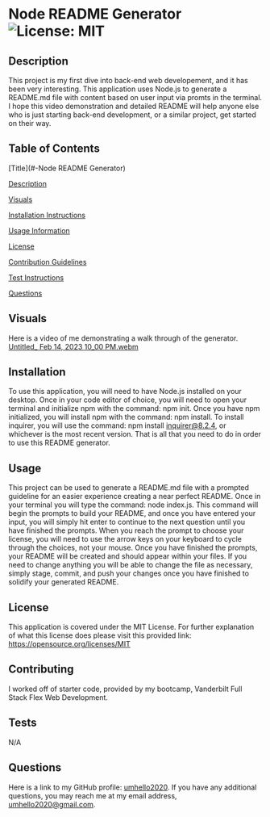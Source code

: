 
# Node README Generator ![License: MIT](https://img.shields.io/badge/License-MIT-yellow.svg)
            
## Description
    
This project is my first dive into back-end web developement, and it has been very interesting. This application uses Node.js to generate a README.md file with content based on user input via promts in the terminal. I hope this video demonstration and detailed README will help anyone else who is just starting back-end development, or a similar project, get started on their way. 
    
## Table of Contents
[Title](#-Node README Generator)

[Description](##-description)

[Visuals](##-visuals)
  
[Installation Instructions](##-installation)

[Usage Information](##-usage)

[License](##-license)

[Contribution Guidelines](##-contributing)

[Test Instructions](##-tests)

[Questions](##-questions)

## Visuals

Here is a video of me demonstrating a walk through of the generator.
[Untitled_ Feb 14, 2023 10_00 PM.webm](https://user-images.githubusercontent.com/118483617/218932978-b53efdb0-8a9f-44c9-8f2d-e817260dc3c3.webm)


    
## Installation
    
To use this application, you will need to have Node.js installed on your desktop. Once in your code editor of choice, you will need to open your terminal and initialize npm with the command: npm init. Once you have npm initialized, you will install npm with the command: npm install. To install inquirer, you will use the command: npm install inquirer@8.2.4, or whichever is the most recent version. That is all that you need to do in order to use this README generator.
            
## Usage
    
This project can be used to generate a README.md file with a prompted guideline for an easier experience creating a near perfect README. Once in your terminal you will type the command: node index.js. This command will begin the prompts to build your README, and once you have entered your input, you will simply hit enter to continue to the next question until you have finished the prompts. When you reach the prompt to choose your license, you will need to use the arrow keys on your keyboard to cycle through the choices, not your mouse. Once you have finished the prompts, your README will be created and should appear within your files. If you need to change anything you will be able to change the file as necessary, simply stage, commit, and push your changes once you have finished to solidify your generated README.
    
## License 
This application is covered under the MIT License. For further explanation of what this license does please visit this provided link:  https://opensource.org/licenses/MIT
    
## Contributing
    
I worked off of starter code, provided by my bootcamp, Vanderbilt Full Stack Flex Web Development.
  
## Tests
  
N/A
  
## Questions
Here is a link to my GitHub profile: [umhello2020](https://github.com/umhello2020).
If you have any additional questions, you may reach me at my email address, umhello2020@gmail.com. 
  
